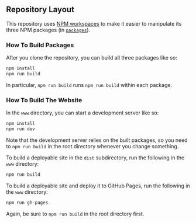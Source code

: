 ## Repository Layout

This repository uses [NPM workspaces](https://docs.npmjs.com/cli/v8/using-npm/workspaces)
to make it easier to manipulate its three NPM packages
(in [`packages`](packages)).

### How To Build Packages

After you clone the repository, you can build all three packages like so:

```sh
npm install
npm run build
```

In particular, `npm run build` runs `npm run build` within each package.

### How To Build The Website

In the `www` directory, you can start a development server like so:

```sh
npm install
npm run dev
```

Note that the development server relies on the built packages, so you need to
`npm run build` in the root directory whenever you change something.

To build a deployable site in the `dist` subdirectory,
run the following in the `www` directory:

```sh
npm run build
```

To build a deployable site and deploy it to GitHub Pages,
run the following in the `www` directory:

```sh
npm run gh-pages
```

Again, be sure to `npm run build` in the root directory first.
